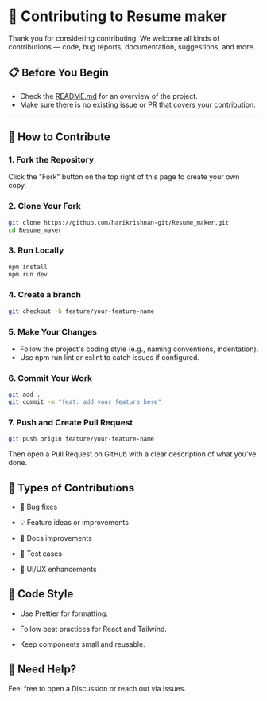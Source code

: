 # 🤝 Contributing to Resume maker

Thank you for considering contributing! We welcome all kinds of contributions — code, bug reports, documentation, suggestions, and more.

## 📋 Before You Begin

- Check the [README.md](./README.md) for an overview of the project.
- Make sure there is no existing issue or PR that covers your contribution.

---

## 🚀 How to Contribute

### 1. Fork the Repository

Click the "Fork" button on the top right of this page to create your own copy.

### 2. Clone Your Fork

```bash
git clone https://github.com/harikrishnan-git/Resume_maker.git
cd Resume_maker
```

### 3. Run Locally

```bash
npm install
npm run dev
```

### 4. Create a branch

```bash
git checkout -b feature/your-feature-name
```

### 5. Make Your Changes

- Follow the project's coding style (e.g., naming conventions, indentation).
- Use npm run lint or eslint to catch issues if configured.

### 6. Commit Your Work

```bash
git add .
git commit -m "feat: add your feature here"
```

### 7. Push and Create Pull Request

```bash
git push origin feature/your-feature-name
```

Then open a Pull Request on GitHub with a clear description of what you’ve done.

## 🙌 Types of Contributions

- 🐞 Bug fixes

- 💡 Feature ideas or improvements

- 📝 Docs improvements

- 🧪 Test cases

- 🎨 UI/UX enhancements

## 🧼 Code Style

- Use Prettier for formatting.

- Follow best practices for React and Tailwind.

- Keep components small and reusable.

## 💬 Need Help?

Feel free to open a Discussion or reach out via Issues.
